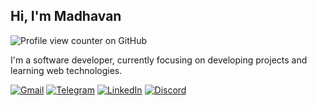 ## Hi, I'm Madhavan
![Profile view counter on GitHub](https://komarev.com/ghpvc/?username=astrohexdev&color=green)

I'm a software developer, currently focusing on developing projects and learning web technologies.

[![Gmail](https://img.shields.io/badge/Gmail-white?style=social&logo=gmail)](mailto:madhavan4253@gmail.com)
[![Telegram](https://img.shields.io/badge/Telegram-white?style=social&logo=telegram)](tg://madhavanmi)
[![LinkedIn](https://img.shields.io/badge/LinkedIn-white?style=social&logo=maildotru&logoColor=red)](https://linkedin.com/in/madhavan-dev)
[![Discord](https://img.shields.io/badge/Discord-white?style=social&logo=discord&logoColor=black)](https://discord.com/users/userid/1195338866014568508)
          












<!--
<p align="center">
  <img src="https://raw.githubusercontent.com/astrohexdev/my-assets/refs/heads/Main/pro/pro-3.gif" width="500" height="500"> 
</p>
-->

